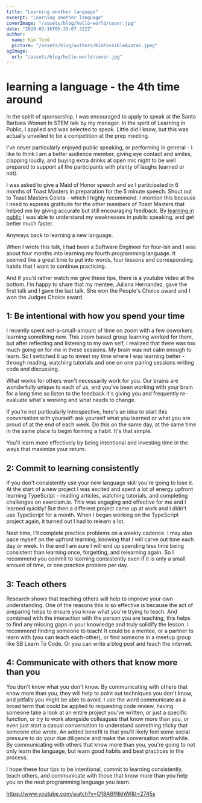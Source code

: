```yaml
---
title: "Learning another language"
excerpt: "Learning another language"
coverImage: "/assets/blog/hello-world/cover.jpg"
date: "2020-03-16T05:35:07.322Z"
author:
  name: Kim Todd
  picture: "/assets/blog/authors/KimPossibleAvatar.jpeg"
ogImage:
  url: "/assets/blog/hello-world/cover.jpg"
---
```


# learning a language - the 4th time around

In the spirit of sponsorship, I was encouraged to apply to speak at the Santa Barbara Women In STEM talk by my manager. In the spirit of Learning in Public, I applied and was selected to speak. Little did I know, but this was actually unveiled to be a competition at the prep meeting.

I've never particularly enjoyed public speaking, or performing in general - I like to think I am a better audience member, giving eye contact and smiles, clapping loudly, and buying extra drinks at open mic night to be well prepared to support all the participants with plenty of laughs (earned or not).

I was asked to give a Maid of Honor speech and so I participated in 6 months of Toast Masters in preparation for the 5 minute speech. Shout out to Toast Masters Goleta - which I highly recommend. I mention this because I need to express gratitude for the other members of Toast Masters that helped me by giving accurate but still encouraging feedback. By [learning in public](./learnInPublic) I was able to understand my weaknesses in public speaking, and get better much faster.

Anyways back to learning a new language.

When I wrote this talk, I had been a Software Engineer for four-ish and I was about four months into learning my fourth programming language. It seemed like a great time to put into words, four lessons and corresponding habits that I want to continue practicing.

And if you’d rather watch me give these tips, there is a youtube video at the bottom. I’m happy to share that my mentee, Juliana Hernandez, gave the first talk and I gave the last talk. She won the People's Choice award and I won the Judges Choice award.

## 1: Be intentional with how you spend your time

I recently spent not-a-small-amount of time on zoom with a few coworkers learning something new. This zoom based group learning worked for them, but after reflecting and listening to my own self, I realized that there was too much going on for me in these sessions. My brain was not calm enough to learn. So I switched it up to invest my time where I was learning better - through reading, watching tutorials and one on one pairing sessions writing code and discussing.

What works for others won't necessarily work for you. Our brains are wonderfully unique to each of us, and you've been working with your brain for a long time so listen to the feedback it's giving you and frequently re-evaluate what's working and what needs to change.

If you're not particularly introspective, here's an idea to start this conversation with yourself: ask yourself what you learned or what you are proud of at the end of each week. Do this on the same day, at the same time in the same place to begin forming a habit. It's that simple.

You'll learn more effectively by being intentional and investing time in the ways that maximize your return.

## 2: Commit to learning consistently

If you don't consistently use your new language skill you're going to lose it. At the start of a new project I was excited and spent a lot of energy upfront learning TypeScript - reading articles, watching tutorials, and completing challenges on exercism.io. This was engaging and effective for me and I learned quickly! But then a different project came up at work and I didn't use TypeScript for a month. When I began working on the TypeScript project again, it turned out I had to relearn a lot.

Next time, I'll complete practice problems on a weekly cadence. I may also pace myself on the upfront learning, knowing that I will carve out time each day or week. In the end I am sure I will end up spending less time being consistent than learning once, forgetting, and relearning again. So I recommend you commit to learning consistently even if it is only a small amount of time, or one practice problem per day.

## 3: Teach others

Research shows that teaching others will help to improve your own understanding. One of the reasons this is so effective is because the act of preparing helps to ensure you know what you're trying to teach. And combined with the interaction with the person you are teaching, this helps to find any missing gaps in your knowledge and truly solidify the lesson.
I recommend finding someone to teach! It could be a mentee, or a partner to learn with (you can teach each-other), or find someone in a meetup group like SB Learn To Code. Or you can write a blog post and teach the internet.

## 4: Communicate with others that know more than you

You don't know what you don't know. By communicating with others that know more than you, they will help to point out techniques you don't know, and pitfalls you might be able to avoid. I use the word communicate as a broad term that could be applied to requesting code review, having someone take a look at an entire project you've written, or just a specific function, or try to work alongside colleagues that know more than you, or even just start a casual conversation to understand something tricky that someone else wrote.
An added benefit is that you'll likely feel some social pressure to do your due diligence and make the conversation worthwhile.
By communicating with others that know more than you, you're going to not only learn the language, but learn good habits and best practices in the process.

I hope these four tips to be intentional, commit to learning consistently, teach others, and communicate with those that know more than you help you on the next programming language you learn.

https://www.youtube.com/watch?v=O18A6fNkhWI&t=2745s

